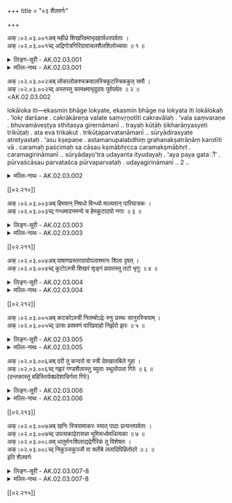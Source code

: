 +++
title = "०३ शैलवर्गः"

+++

अक्।०२.०३.००१अब् महीध्रे शिखरिक्ष्माभृदहार्यधरपर्वताः ।  
अक्।०२.०३.००१च्द् अद्रिगोत्रगिरिग्रावाचलशैलशिलोच्चयाः ॥ १ ॥  
<details><summary>लिङ्ग-सूरी - AK.02.03.001</summary>

महीध्र इति—महीं धारयतीति महीध्रः । ʻधृञ् धारणे । शिखराण्यस्य सन्तीति शिखरी । क्ष्मां बिभर्तीति क्ष्माभृत् । ʻडुभृञ् भरणपोषणयोः' । हर्तुमशक्यः अहार्यः । ʻहृञ् हरणे । धरति भुवमिति धरः । ʻधृञ् धारणे । पर्वाणि सङ्घयोऽस्य सन्तीति पर्वतः । नराणामुपजीवनीयत्वाद् अद्यत इत्यद्रिः । ʻअद भक्षणे । गां भुवं त्रायत इति गोत्रः । ʻत्रैङ् पालने । कालेन गीर्यत इति गिरिः । ʻगॄ निगरणे । ग्रस्यते कालेनेति ग्रावा । ʻग्रसु अदने । न चलतीत्यचलः । ʻचल कम्पने । शिला अत्र सन्तीति शैलः । शिलानामुच्चयो राशिः शिलोच्चयः । पर्वतनामानि ॥ १ ॥
</details>

<details><summary>मल्लि-नाथः - AK.02.03.001</summary>

महीध्रे—शिलोच्चयाः । पर्वतनामानि । ʻकुत्कीलो भूधरः कुण्डः कुण्डिरः सानुमानपि । एतानि पञ्च च ॥ १ ॥ 

</details>

अक्।०२.०३.००२अब् लोकालोकश्चक्रवालस्त्रिकूटस्त्रिककुत् समौ ।  
अक्।०२.०३.००२च्द् अस्तस्तु चरमक्ष्माभृदुदयः पूर्वपर्वतः ॥ २ ॥  
<Amarapadavivrti ><AK.02.03.002

lokāloka iti—ekasmin bhāge lokyate, ekasmin bhāge na lokyata iti lokālokaḥ . ʻlokṛ darśane . cakrākāreṇa valate saṃvṛṇotīti cakravālaḥ . ʻvala saṃvaraṇe . bhuvamāveṣṭya sthitasya girernāmanī .. trayaḥ kūṭāḥ śikharāṇyasyeti trikūṭaḥ . ata eva trikakut . trikūṭaparvatanāmanī .. sūryādirasyate atretyastaḥ . ʻasu kṣepaṇe . astamanupalabdhiṃ grahanakṣatrāṇāṃ karotīti vā . caramaḥ paścimaḥ sa cāsau kṣmābhṛcca caramakṣmābhṛt . caramagirināmanī .. sūryādayo'tra udayanta ityudayaḥ . ʻaya paya gataौ' . pūrvaścāsau parvataśca pūrvaparvataḥ . udayagirināmanī .. 2 ..
</details>

<details><summary>मल्लि-नाथः - AK.02.03.002</summary>

लोकालोकश्चक्रवालः । लोकालोकपर्वतनाम ॥ त्रिकूटः—समौ । त्रिकूटपर्वतनामनी ॥ अस्तः—क्ष्माभृत् । अस्तपर्वतनाम । उदयः—पर्वतः । पूर्वपर्वतनाम । अनुक्तम्—ʻमलयश्चन्दनाद्रिः स्यात् । मलयपर्वतनाम ॥ ʻमन्थशैलस्तु मन्दरः' । मन्दरगिरिनाम । अस्तपर्वतमेव मन्दरपर्वत इति कतिचित् कथयन्ति । ʻमन्दरोऽपरशैलोऽस्तः' इति धनपालनिघण्टुः ॥ २ ॥ 
</details>

[[०२.२१०]]

अक्।०२.०३.००३अब् हिमवान् निषधो विन्ध्यो माल्यवान् पारियात्रकः ।  
अक्।०२.०३.००३च्द् गन्धमादनमन्ये च हेमकूटादयो नगाः ॥ ३ ॥  
<details><summary>लिङ्ग-सूरी - AK.02.03.003</summary>

हिमवानिति—हिममस्यास्तीति हिमवान् । निषीदन्ति सुरा अत्रेति निषधः । ʻषद्लृ विशरणगत्यवसादनेष्ौ' । अगस्त्येन विद्धत्वाद् विन्ध्यः । ʻव्यध ताडने । सूर्यपथं विध्यतीति वा । स एव धातुः । माल्याकारतास्यास्तीति मास्यवान् । परितो यात्रा गमनमस्यास्तीति पारियात्रकः । गन्धेन मादयतीति गन्धमादनः । ʻमदी हर्षग्लपनयोः' । अस्त्रियाम् । हेममयाः कूटा अस्य हेमकूटः । अन्ये च हेमकूटादयो गिरयः सन्ति । एतेषामुक्तान्येव नामानि प्रशस्तानि ॥ ३ ॥
</details>

<details><summary>मल्लि-नाथः - AK.02.03.003</summary>

हिमवान्—गन्धमादनम् । ʻअस्त्री कुलाचले ना तु मत्तेभे गन्धमादनम् इति भागुरिमतान्नपुंसकम् । अन्ये च—नगाः । हिमवदादयः पृथक् पर्वताः ॥ ३ ॥ 
</details> 

[[०२.२११]]

अक्।०२.०३.००४अब् पाषाणप्रस्तरग्रावोपलाश्मानः शिला दृषत् ।  
अक्।०२.०३.००४च्द् कूटोऽस्त्री शिखरं शृङ्गं प्रपातस्तु तटो भृगुः ॥ ४ ॥  
<details><summary>लिङ्ग-सूरी - AK.02.03.004</summary>

पाषाणेति—वस्तूनि पिनष्टि चूर्णयतीति पाषाणः । ʻपिप्लृ सञ्चूर्णने । प्रस्तृणाति आच्छादयति भुवमिति प्रस्तरः । ʻस्तृञ् आच्छादने । आतपादिभिस्तप्तः सन् जलं गिरतीति ग्रावा । नान्तः । ʻगॄ निगरणे । उपलाति भिनत्ति वस्तूनीति उपलः । ʻला आदाने । अश्नुते व्याप्नोति भुवमित्यश्मा । ʻअशू व्याप्तौ' । वस्त्रादिकमश्रातीति वा । ʻअश भोजने । शिनोति तनूकरोत्यायुधमिति शिला । ʻशिञ् निशातने । द्रून् वृक्षान् सादयतीति नाशयतीति दृपत् ।ʻपद्लृ विशरणगत्यवसादनेप्ौ' । दृणातीति वा । ʻदृ विदारणे । शिलादृपदौ स्त्रियौ । पाषाणनामानि ॥ कूट्यते दह्यते रविणेति कूटः । ʻकूट दाहे । अयमस्त्री । शिखा अग्रशिलात्रास्तीति शिखरम् । शृङ्गवदौन्नत्यगुणयोगात् शृङ्गम् । शृणातीति वा । ʻशॄ हिंसायाम् । शिखरनामानि ॥ अस्मात् प्रपततीति प्रपातः । ʻपत्लृ गतौ' । तटत्युच्छ्रायं प्राप्नोतीति तटः । ʻतट उच्छ्राये । भृज्ज्यते सूर्याग्नितेजसा पच्यत इति भृगुः । ʻभ्रस्ज पाके । शिखरादधस्तटनामानि ॥ प्रपातस्त्वतटो भृगुरिति पाठे अतटः प्रपातः सङ्कटदेशो भृगुरित्युच्यते ॥ ४ ॥
</details>

<details><summary>मल्लि-नाथः - AK.02.03.004</summary>

पाषाण—दृषत् । ʻकषायः कूष्माण्डो महिषवृषभव्योपदृपदः' इत्यूष्मभेदपाठान्मूर्धन्यः । ʻशरच्छरद्दृशशत्त्रिंशश्चत्वारिंशश्च विंशतिः' इत्यरुणदत्तलिङ्गानुशासनपाठात् तालव्यमध्य । तदा च दृशद् दृषदित्युभयथापि पाठः साधुः । शिलानामानि ॥ कूटोऽस्त्री—शृङ्गम् । गिरिशिखरनामानि ॥ प्रपातस्तु—भृगुः । सञ्चारानर्हशिखराधस्तलनामानि । भाषया ʻचरि ॥ ४ ॥ 
</details>

[[०२.२१२]]

अक्।०२.०३.००५अब् कटकोऽस्त्री नितम्बोऽद्रेः स्नुः प्रस्थः सानुरस्त्रियाम् ।  
अक्।०२.०३.००५च्द् उत्सः प्रस्रवणं वारिप्रवाहो निर्झरो झरः ॥ ५ ॥  
<details><summary>लिङ्ग-सूरी - AK.02.03.005</summary>

कटक इति—कटत्याकाशमावृणोतीति कटकः । ʻकटे वर्षावरणयोः' । पर्वतस्य नितम्बप्रायत्वात् नितम्बः । अद्रिनितम्बनाम ॥ स्नौति जलमिति स्नुः । ʻष्णु प्रस्रवणे । प्रतिष्ठन्तेऽस्मिन् समभूभागत्वात् प्रस्थः । ʻष्ठा गतिनिवृत्तौ' । सनोति सुखं ददाति उपवेशन इति सानुः । अस्त्रियाम् । ʻषणु दाने । फलकाकारावस्थितमहाशिलानामानि ॥ उनत्ति जलसम्पर्केणेत्युत्सः । ʻउन्दी क्लेदने । आपः प्रस्रवन्त्यस्मात् शिलासन्ध्यादाविति प्रस्रवणम् । ʻस्रु गतौ' । पर्वतान्ताद् बहिर्निर्गताल्पस्यन्दितनरनामनी ॥ वारिणः प्रवाहः वारिप्रवाहः । निर्झीर्यते कालेन स्वल्पो भवतीति निर्झरः । झरश्च । ʻझॄष् वयोहानौ' । प्रवाहवत्प्रस्रवणनामानि ॥ ५ ॥
</details> 

<details><summary>मल्लि-नाथः - AK.02.03.005</summary>

कटको—अद्रेः । अद्रिनितम्बप्रदेशनाम । स्नुः—अस्त्रियाम् । स्नुर्वप्रः सानुरस्त्रियाम् इति पाठान्तरम् । तदधोगतविशालफलकशिलानामानि ।

ʻआमेखलं सञ्चरतां घनानां छायामधःसानुगतां निषेव्य ।

उद्वेजिता वृष्टिभिराश्रयन्ते शृङ्गाणि यस्यातपवन्ति सिद्धाः ॥

इति कालिदासः (कु। सं। १। ५) । स्नुशब्दः प्रस्थवप्रशब्दसाहचर्यात् पुंलिङ्गः । वप्रशब्दः सानुशब्दसाहचर्यात् पुन्नपुंसकः । ʻस्नुः पुमानस्त्रियां वप्रः' इति जयकोशः । उत्सः प्रस्रवणम् । प्रस्यन्दननामनी । ʻनिल्लुगारुण्ट्ö । वारिप्रवाहो—झरः । ʻझारी झरी झलश्चापि एतानि च । झरीत्युपचयविवक्षायां स्त्रीलिङ्गः । ʻझरीदत्तपरीरम्भदरीसुप्तसरीसृपम् इति । निपत्य प्रवहदुदकनामानि ॥ अनुक्तम्—ʻनदी चेद्योजनातिगा' । योजनमतिक्रान्ता झरी नदीत्युच्यते ॥ ५ ॥ 
</details>

अक्।०२.०३.००६अब् दरी तु कन्दरो वा स्त्री देवखातबिले गुहा ।  
अक्।०२.०३.००६च्द् गह्वरं गण्डशैलास्तु च्युताः स्थूलोपला गिरेः ॥ ६ ॥  
(दन्तकास्तु बहिस्तिर्यक्प्रदेशान्निर्गता गिरेः)

<details><summary>लिङ्ग-सूरी - AK.02.03.006</summary>

दरीति—दीर्यते दरी । ʻदॄ विदारणे । कं कुत्सितं दृणातीति कन्दरः । केन जलेन दीर्यत इति वा । भित्तिवद्भासमानपर्वतपार्श्वनामनी ॥ देवैः खन्यत इति देवखातम् । ʻखनु अवदारणे । बिल्यत इति बिलम् । ʻबिल भेदने । देवखातं च दद्बिलं च देवखातबिलम् । तस्मिन् गुहागह्वरशब्दौ वर्तेते । गूहत्यन्धकारमिति गुहा । ʻगूह संवरणे । सिंहादिभिर्गाह्यत इति गह्वरम् । ʻगाहू विलोडने । पर्वतान्तराकृत्रिमविवरनामनी ॥ गण्डा इव शैला गण्डशैलाः । गण्डाः स्थूलाः शैला वा । भूकम्पादिना गिरिच्युतस्थूलोपलनाम ॥ ६ ॥
</details>

<details><summary>मल्लि-नाथः - AK.02.03.006</summary>

दरी—वा स्त्री । गिरिनारट्टनामनी । भाषया ʻपर्वतमुयोक्कशिश्ौ' । देव—गह्वरम् । गुहानामानि ॥ षडपि पर्याया इति केचित् । ʻदरी गुहा कन्दरोऽक्ली इति वैजयन्ती (पृ। ४१, श्लो। ६) । गण्डशैलाः—गिरेः । गिरेः च्युताः पृथुलोपलाः गण्डशैलाः स्युः । अनुक्तम्—ʻदन्तास्तून्नतपाषाणाः' । उच्चोपलनाम । भाषया ʻदक्कनिनिल्पुराल्ल्ौ' ॥ ६ ॥ 
</details>

[[०२.२१३]]

अक्।०२.०३.००७अब् खनिः स्त्रियामाकरः स्यात् पादाः प्रत्यन्तपर्वताः ।  
अक्।०२.०३.००७च्द् उपत्यकाद्रेरासन्ना भूमिरूर्ध्वमधित्यका ॥ ७ ॥  
अक्।०२.०३.००८अब् धातुर्मनःशिलाद्यद्रेर्गैरिकं तु विशेषतः ।  
अक्।०२.०३.००८च्द् निकुञ्जकुञ्जौ वा क्लीबे लतादिपिहितोदरे ॥ ८ ॥  
इति शैलवर्गः

<details><summary>लिङ्ग-सूरी - AK.02.03.007-8</summary>

खनिरिति—खन्यते रत्नादिकमत्रेति खनिः । ʻखनु अवदारणे । स्त्रियाम् ॥ आकीर्यन्ते धातवोऽत्रेत्याकरः । ʻकॄ विक्षेपे । लोहादिधातुखननस्थाननामनी ॥ पादा इव तिष्ठन्तीति पादाः । प्रत्यन्ते समीपे पर्वताः प्रत्यन्तपर्वताः । समीपस्थक्षुद्रपर्वतनामनी ॥ उप समीपे भूरुपत्यका । अद्रेरासन्नभूमिनाम ॥ अद्रेराधिभूः ऊर्ध्वभूरधित्यका । अद्रेरूर्ध्वभूनाम ॥ धत्ते मिथो व्यावर्तकं धर्ममिति धातुः । ʻडुधाञ् धारणपोषणयोः' । मनःशिलादिनाम ॥ गिरौ भवं गैरिकम् । धातुविशेषनाम ॥ 

ʻसुवर्णरौप्यताम्राश्महरितालमनःशिलाः ।

गैरिकाञ्जनकांस्यादिलोहसीसाः सहिङ्गुलाः ।

गन्धकोऽभ्रकमित्याद्या धातवो गिरिसम्भवाः ॥

पक्षिणोऽत्र स्थित्वा निकूजन्तीति निकुञ्जः । कुञ्जश्च । ʻकूज अव्यक्ते शब्दे । उभौ शब्दौ वा क्लीबे । गृहवद्भासमानलतापिहितप्रदेशनामनी ॥ ७-८ ॥

इति श्रीलिङ्गयसूरिविरचितायाममरकोशपदविवृतौ शैलवर्गः
</details> 

<details><summary>मल्लि-नाथः - AK.02.03.007-8</summary>

खनिः—आकरः स्यात् । रत्नाद्युत्पत्तिस्थाननामनी । भाषया ʻगनि । खानिशब्दोऽप्यस्ति । ʻआकरश्च खनिः खानिः' इति व्यालिः । अनुक्तम्—ʻरुमा तु लवणाकरः' । लवणखनी रुमा स्यात् । पादाः प्रत्यन्तपर्वताः । अधःस्थितस्वल्पपर्वताः पादाः स्युः । उपत्यका—भूमिः । गिरेरासन्ना भूमिरुपत्यका स्यात् । ऊर्ध्वमधित्यका । ऊर्ध्वभूमिरधित्यका स्यात् । धातुः—अद्रेः । हरितालं मनःशिलादिशिलाविकाराः सर्वेऽपि सामान्यतो धातव एव । गैरिकं—विशेषतः । गैरिकं विशेषतो धातुरित्युच्यते । ʻगैरिकं स्वर्णरेतोऽस्थिषु विशेषतः' इति वैजयन्ती (पृ। ४१, श्लो। ११) । निकुञ्ज—पिहितोदरे । लतादिभिः पिहितोदरस्य प्रदेशस्य नामनी । ʻपादरिऴ्ऴ्ौ' ॥ ७-८ ॥ 

इति श्रीवत्सनृसिंहसूरिसुतमल्लिनाथसुधीविरचितेऽमरपदपारिजाते शैलवर्गः 
</details>

[[०२.२१५]]
